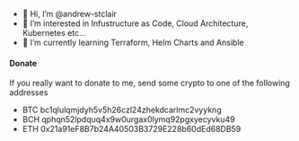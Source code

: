 - 👋 Hi, I’m @andrew-stclair
- 👀 I’m interested in Infustructure as Code, Cloud Architecture, Kubernetes etc...
- 🌱 I’m currently learning Terraform, Helm Charts and Ansible

#### Donate
If you really want to donate to me, send some crypto to one of the following addresses

- BTC bc1qlulqmjdyh5v5h26czl24zhekdcarlmc2vyykng
- BCH qphqn52lpdquq4x9w0urgax0lymq92pgxyecyvku49
- ETH 0x21a91eF8B7b24A40503B3729E228b60dEd68DB59

<!---
andrew-stclair/andrew-stclair is a ✨ special ✨ repository because its `README.md` (this file) appears on your GitHub profile.
You can click the Preview link to take a look at your changes.
--->
